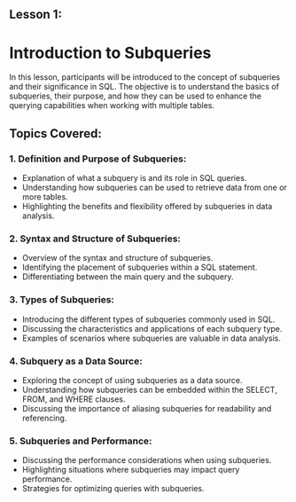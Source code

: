 ## Lesson 1: 

# Introduction to Subqueries

In this lesson, participants will be introduced to the concept of subqueries and their significance in SQL. The objective is to understand the basics of subqueries, their purpose, and how they can be used to enhance the querying capabilities when working with multiple tables.

## Topics Covered:
### 1. Definition and Purpose of Subqueries:
   - Explanation of what a subquery is and its role in SQL queries.
   - Understanding how subqueries can be used to retrieve data from one or more tables.
   - Highlighting the benefits and flexibility offered by subqueries in data analysis.

### 2. Syntax and Structure of Subqueries:
   - Overview of the syntax and structure of subqueries.
   - Identifying the placement of subqueries within a SQL statement.
   - Differentiating between the main query and the subquery.

### 3. Types of Subqueries:
   - Introducing the different types of subqueries commonly used in SQL.
   - Discussing the characteristics and applications of each subquery type.
   - Examples of scenarios where subqueries are valuable in data analysis.

### 4. Subquery as a Data Source:
   - Exploring the concept of using subqueries as a data source.
   - Understanding how subqueries can be embedded within the SELECT, FROM, and WHERE clauses.
   - Discussing the importance of aliasing subqueries for readability and referencing.

### 5. Subqueries and Performance:
   - Discussing the performance considerations when using subqueries.
   - Highlighting situations where subqueries may impact query performance.
   - Strategies for optimizing queries with subqueries.

